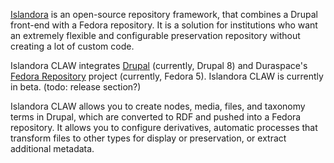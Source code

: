 <a href="https://islandora.ca">Islandora</a> is an open-source repository framework, that combines a Drupal front-end
with a Fedora repository. It is a solution for institutions who want an extremely flexible and configurable preservation repository without creating a lot of custom code.

Islandora CLAW integrates [Drupal](https://www.drupal.org/) (currently, Drupal 8) and Duraspace's [Fedora Repository](https://wiki.duraspace.org/display/FF/Fedora+Repository+Home) project (currently, Fedora 5). Islandora CLAW is currently in beta. (todo: release section?)

Islandora CLAW allows you to create nodes, media, files, and taxonomy terms in Drupal, which are converted to RDF
and pushed into a Fedora repository. It allows you to configure derivatives, automatic processes that transform files to other types for display or preservation, or extract additional metadata.

